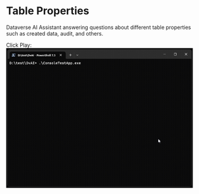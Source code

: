 # Table Properties

Dataverse AI Assistant answering questions about different table properties such as created data, audit, and others.

Click Play:
![Table Properties](assets/images/UnmanagedTables.gif)

